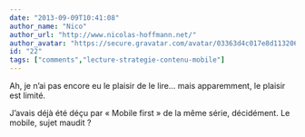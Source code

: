 ```yaml
---
date: "2013-09-09T10:41:08"
author_name: "Nico"
author_url: "http://www.nicolas-hoffmann.net/"
author_avatar: "https://secure.gravatar.com/avatar/03363d4c017e8d11320687f2efa722a0"
id: "22"
tags: ["comments","lecture-strategie-contenu-mobile"]
---
```

Ah, je n’ai pas encore eu le plaisir de le lire… mais apparemment, le plaisir est limité.

J’avais déjà été déçu par «&nbsp;Mobile first&nbsp;» de la même série, décidément. Le mobile, sujet maudit ?